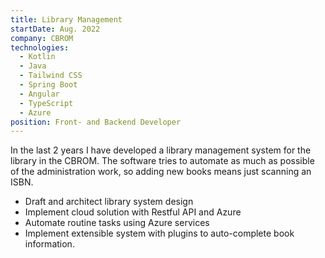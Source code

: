 ```yaml
---
title: Library Management
startDate: Aug. 2022
company: CBROM
technologies:
  - Kotlin
  - Java
  - Tailwind CSS
  - Spring Boot
  - Angular
  - TypeScript
  - Azure
position: Front- and Backend Developer
---
```

In the last 2 years I have developed a library management system for the library in the CBROM. The software tries to automate as much as possible of the administration work, so adding new books means just scanning an ISBN.

* Draft and architect library system design
* Implement cloud solution with Restful API and Azure
* Automate routine tasks using Azure services
* Implement extensible system with plugins to auto-complete book information.